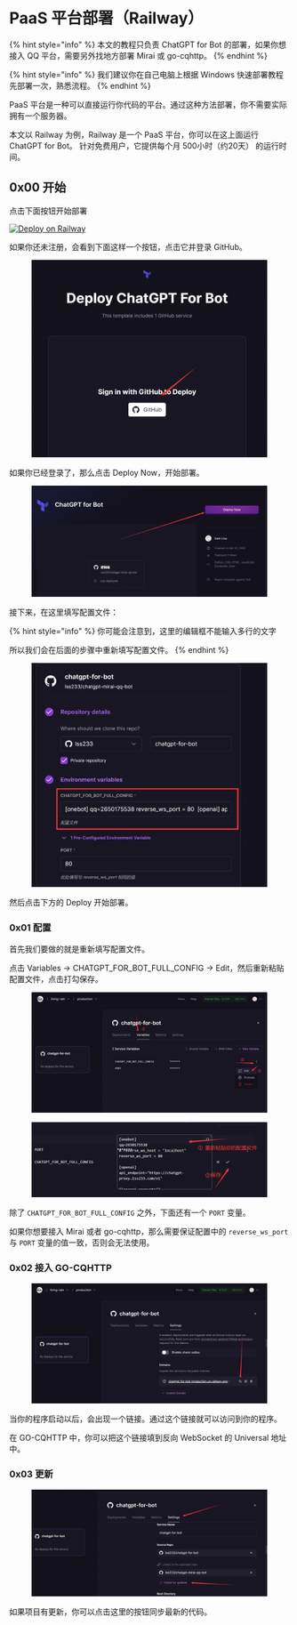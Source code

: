 # PaaS 平台部署（Railway）

{% hint style="info" %}
本文的教程只负责 ChatGPT for Bot 的部署，如果你想接入 QQ 平台，需要另外找地方部署 Mirai 或 go-cqhttp。
{% endhint %}

{% hint style="info" %}
我们建议你在自己电脑上根据 Windows 快速部署教程 先部署一次，熟悉流程。
{% endhint %}

PaaS 平台是一种可以直接运行你代码的平台。通过这种方法部署，你不需要实际拥有一个服务器。

本文以 Railway 为例，Railway 是一个 PaaS 平台，你可以在这上面运行 ChatGPT for Bot。  针对免费用户，它提供每个月 500小时（约20天） 的运行时间。&#x20;

## 0x00 开始

点击下面按钮开始部署

[![Deploy on Railway](https://railway.app/button.svg)](https://railway.app/template/QSxuAE?referralCode=hnDyRG)

如果你还未注册，会看到下面这样一个按钮，点击它并登录 GitHub。



<figure><img src="../../.gitbook/assets/image (45).png" alt=""><figcaption></figcaption></figure>

如果你已经登录了，那么点击 Deploy Now，开始部署。

<figure><img src="../../.gitbook/assets/image (46).png" alt=""><figcaption></figcaption></figure>

接下来，在这里填写配置文件：

{% hint style="info" %}
你可能会注意到，这里的编辑框不能输入多行的文字

所以我们会在后面的步骤中重新填写配置文件。
{% endhint %}

<figure><img src="../../.gitbook/assets/image (36).png" alt=""><figcaption></figcaption></figure>



然后点击下方的 Deploy 开始部署。

### 0x01 配置

首先我们要做的就是重新填写配置文件。&#x20;

点击 Variables -> CHATGPT\_FOR\_BOT\_FULL\_CONFIG -> Edit，然后重新粘贴配置文件，点击打勾保存。

<figure><img src="../../.gitbook/assets/image (19).png" alt=""><figcaption></figcaption></figure>

<figure><img src="../../.gitbook/assets/image (16).png" alt=""><figcaption></figcaption></figure>

除了 `CHATGPT_FOR_BOT_FULL_CONFIG` 之外，下面还有一个 `PORT` 变量。

如果你想要接入 Mirai 或者 go-cqhttp，那么需要保证配置中的 `reverse_ws_port` 与 `PORT` 变量的值一致，否则会无法使用。

### 0x02 接入 GO-CQHTTP

<figure><img src="../../.gitbook/assets/image (14).png" alt=""><figcaption></figcaption></figure>

当你的程序启动以后，会出现一个链接。通过这个链接就可以访问到你的程序。

在 GO-CQHTTP 中，你可以把这个链接填到反向 WebSocket 的 Universal 地址中。

### 0x03 更新

<figure><img src="../../.gitbook/assets/image (53) (1).png" alt=""><figcaption></figcaption></figure>

如果项目有更新，你可以点击这里的按钮同步最新的代码。&#x20;

